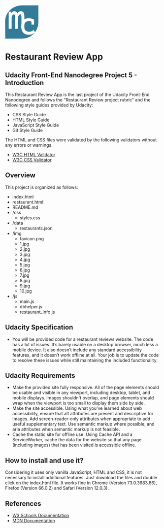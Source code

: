 
![Favicon](/img/favicon.png) 
# Restaurant Review App  
## Udacity Front-End Nanodegree Project 5 - Introduction

This Restaurant Review App is the last project of the Udacity Front-End Nanodegree and follows the "Restaurant Review project rubric" and the following style guides provided by Udacity:
- CSS Style Guide
- HTML Style Guide
- JavaScript Style Guide
- Git Style Guide

The HTML and CSS files were validated by the following validators  without any errors or warnings.
- [W3C HTML Validator](https://jigsaw.w3.org/css-validator/)
- [W3C CSS Validator](https://validator.w3.org/)

## Overview

This project is organized as follows:
 - index.html 
 - restaurant.html
 - README.md 
 - /css
   - styles.css
 - /data
   - restaurants.json
 - /img
   - favicon.png
   - 1.jpg
   - 2.jpg
   - 3.jpg
   - 4.jpg
   - 5.jpg
   - 6.jpg
   - 7.jpg
   - 8.jpg
   - 9.jpg
   - 10.jpg
 - /js
   - main.js  
   - dbhelper.js
   - restaurant_info.js

## Udacity Specification

- You will be provided code for a restaurant reviews website. The code has a lot of issues. It’s barely usable on a desktop browser, much less a mobile device. It also doesn’t include any standard accessibility features, and it doesn’t work offline at all. Your job is to update the code to resolve these issues while still maintaining the included functionality.
 
## Udacity Requirements

- Make the provided site fully responsive. All of the page elements should be usable and visible in any viewport, including desktop, tablet, and mobile displays. Images shouldn't overlap, and page elements should wrap when the viewport is too small to display them side by side.
- Make the site accessible. Using what you've learned about web accessibility, ensure that alt attributes are present and descriptive for images. Add screen-reader-only attributes when appropriate to add useful supplementary text. Use semantic markup where possible, and aria attributes when semantic markup is not feasible.
- Cache the static site for offline use. Using Cache API and a ServiceWorker, cache the data for the website so that any page (including images) that has been visited is accessible offline.

## How to install and use it?

Considering it uses only vanilla JavaScript, HTML and CSS, it is not necessary to install additional features. 
Just download the files and double click on the index.html file.
It works fine in Chrome (Version 73.0.3683.86), Firefox (Version 66.0.2) and Safari (Version 12.0.3).

## References

- [W3 Schools Documentation](https://www.w3schools.com/)
- [MDN Documentation](https://developer.mozilla.org)

